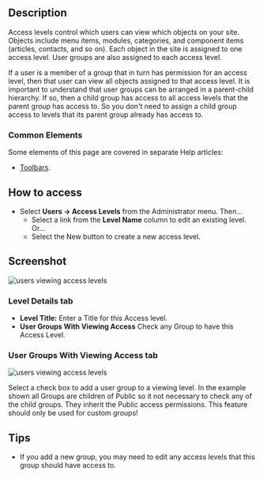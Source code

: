 <!-- Filename: Help4.x:Users:_Edit_Viewing_Access_Level / Display title: Users: Edit Viewing Access Level -->

## Description

Access levels control which users can view which objects on your site.
Objects include menu items, modules, categories, and component items
(articles, contacts, and so on). Each object in the site is assigned to
one access level. User groups are also assigned to each access level.

If a user is a member of a group that in turn has permission for an
access level, then that user can view all objects assigned to that
access level. It is important to understand that user groups can be
arranged in a parent-child hierarchy. If so, then a child group has
access to all access levels that the parent group has access to. So you
don't need to assign a child group access to levels that its parent
group already has access to.

### Common Elements

Some elements of this page are covered in separate Help articles:

* [Toolbars](jdocmanual?article=help/common-elements/toolbars).

## How to access

- Select **Users → Access Levels** from the Administrator menu.
  Then...
  - Select a link from the **Level Name** column to edit an existing
    level. Or...
  - Select the New button to create a new access level.

## Screenshot

![users viewing access levels](../../../en/images/users/users-edit-viewing-access-level-details-tab.png)

### Level Details tab

- **Level Title:** Enter a Title for this Access level.
- **User Groups With Viewing Access** Check any Group to have this
  Access Level.

### User Groups With Viewing Access tab

![users viewing access levels](../../../en/images/users/users-edit-viewing-access-level-ugwva-tab.png)

Select a check box to add a user group to a viewing level. In the
example shown all Groups are children of Public so it not necessary to
check any of the child groups. They inherit the Public access
permissions. This feature should only be used for custom groups!

## Tips

- If you add a new group, you may need to edit any access levels that
  this group should have access to.
